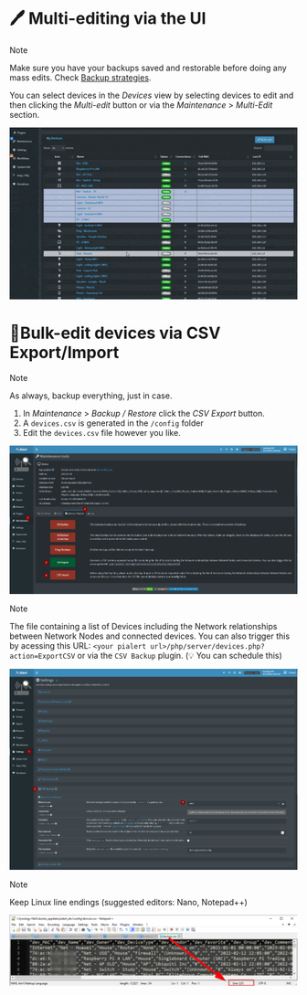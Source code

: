# 🖊 Multi-editing via the UI

> [!NOTE] 
> Make sure you have your backups saved and restorable before doing any mass edits. Check [Backup strategies](/docs/BACKUPS.md). 

You can select devices in the _Devices_ view by selecting devices to edit and then clicking the _Multi-edit_ button or via the _Maintenance_ > _Multi-Edit_ section.

![Maintenance > Multi-edit](/docs/img/DEVICES_BULK_EDITING/MULTI-EDIT.gif)


# 📝Bulk-edit devices via CSV Export/Import

> [!NOTE] 
> As always, backup everything, just in case.

1. In _Maintenance_ > _Backup / Restore_ click the _CSV Export_ button.  
2. A `devices.csv` is generated in the `/config` folder
3. Edit the `devices.csv` file however you like. 

![Maintenance > CSV Export](/docs/img/DEVICES_BULK_EDITING/MAINTENANCE_CSV_EXPORT.png)

> [!NOTE] 
> The file containing a list of Devices including the Network relationships between Network Nodes and connected devices. You can also trigger this by acessing this URL: `<your pialert url>/php/server/devices.php?action=ExportCSV` or via the `CSV Backup` plugin. (💡 You can schedule this)

![Settings > CSV Backup](/docs/img/DEVICES_BULK_EDITING/CSV_BACKUP_SETTINGS.png)

> [!NOTE] 
> Keep Linux line endings (suggested editors: Nano, Notepad++)

![Nodepad++ line endings](/docs/img/DEVICES_BULK_EDITING/NOTEPAD++.png)




